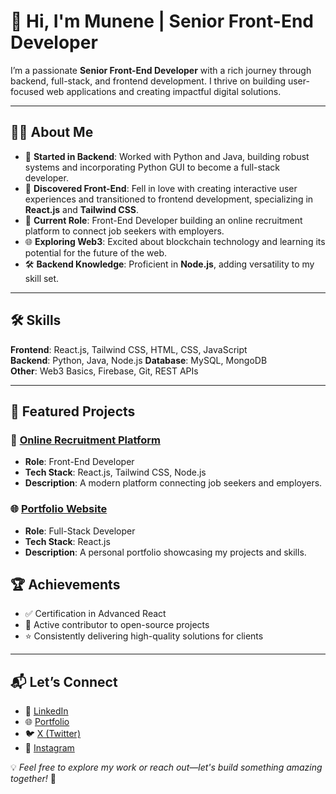 
# 👋 Hi, I'm Munene | Senior Front-End Developer  

I’m a passionate **Senior Front-End Developer** with a rich journey through backend, full-stack, and frontend development. I thrive on building user-focused web applications and creating impactful digital solutions.  

---

## 👨‍💻 About Me  

- 🌟 **Started in Backend**: Worked with Python and Java, building robust systems and incorporating Python GUI to become a full-stack developer.  
- 🎨 **Discovered Front-End**: Fell in love with creating interactive user experiences and transitioned to frontend development, specializing in **React.js** and **Tailwind CSS**.  
- 🚀 **Current Role**: Front-End Developer building an online recruitment platform to connect job seekers with employers.  
- 🌐 **Exploring Web3**: Excited about blockchain technology and learning its potential for the future of the web.  
- 🛠️ **Backend Knowledge**: Proficient in **Node.js**, adding versatility to my skill set.  

---

## 🛠️ Skills  

**Frontend**: React.js, Tailwind CSS, HTML, CSS, JavaScript  
**Backend**: Python, Java, Node.js
**Database**: MySQL, MongoDB    
**Other**: Web3 Basics, Firebase, Git, REST APIs  

---

## 🌟 Featured Projects  

### 📝 [Online Recruitment Platform](https://enkaare.com)  
- **Role**: Front-End Developer  
- **Tech Stack**: React.js, Tailwind CSS, Node.js  
- **Description**: A modern platform connecting job seekers and employers.  

### 🌐 [Portfolio Website](https://munene.com)  
- **Role**: Full-Stack Developer  
- **Tech Stack**: React.js
- **Description**: A personal portfolio showcasing my projects and skills.  



## 🏆 Achievements  

- ✅ Certification in Advanced React  
- 🤝 Active contributor to open-source projects  
- ⭐ Consistently delivering high-quality solutions for clients  

---

## 📬 Let’s Connect  

- 💼 [LinkedIn](https://www.linkedin.com/in/munenemade/)  
- 🌐 [Portfolio](https://www.linkedin.com/in/munenemade/) 
- 🐦 [X (Twitter)](https://x.com/munene_antoney?t=ZxeDlf1RoryeN5OTUeZwAg&s=09)  
- 📸 [Instagram](https://www.instagram.com/munenemade/profilecard/?igsh=MTQ4M3d3Zm80aHQ0eA==)   





💡 *Feel free to explore my work or reach out—let's build something amazing together!* 🚀  

<!--
**antomunene/antomunene** is a ✨ _special_ ✨ repository because its `README.md` (this file) appears on your GitHub profile.

Here are some ideas to get you started:

- 🔭 I’m currently working on ...
- 🌱 I’m currently learning ...
- 👯 I’m looking to collaborate on ...
- 🤔 I’m looking for help with ...
- 💬 Ask me about ...
- 📫 How to reach me: ...
- 😄 Pronouns: ...
- ⚡ Fun fact: ...
-->
